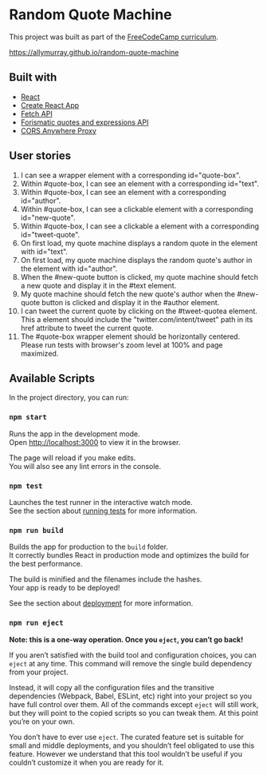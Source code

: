 # Random Quote Machine

This project was built as part of the [FreeCodeCamp curriculum](https://www.freecodecamp.org/learn/front-end-libraries/front-end-libraries-projects/build-a-random-quote-machine).

https://allymurray.github.io/random-quote-machine

## Built with

- [React](https://reactjs.org)
- [Create React App](https://reactjs.org/docs/create-a-new-react-app.html)
- [Fetch API](https://developer.mozilla.org/en-US/docs/Web/API/Fetch_API)
- [Forismatic quotes and expressions API](https://forismatic.com/en/api)
- [CORS Anywhere Proxy](https://cors-anywhere.herokuapp.com)

## User stories
1. I can see a wrapper element with a corresponding id="quote-box".
2. Within #quote-box, I can see an element with a corresponding id="text".
3. Within #quote-box, I can see an element with a corresponding id="author".
4. Within #quote-box, I can see a clickable element with a corresponding id="new-quote".
5. Within #quote-box, I can see a clickable a element with a corresponding id="tweet-quote".
6. On first load, my quote machine displays a random quote in the element with id="text".
7. On first load, my quote machine displays the random quote's author in the element with id="author".
8. When the #new-quote button is clicked, my quote machine should fetch a new quote and display it in the #text element.
9. My quote machine should fetch the new quote's author when the #new-quote button is clicked and display it in the #author element.
10. I can tweet the current quote by clicking on the #tweet-quotea element. This a element should include the "twitter.com/intent/tweet" path in its href attribute to tweet the current quote.
11. The #quote-box wrapper element should be horizontally centered. Please run tests with browser's zoom level at 100% and page maximized.

## Available Scripts

In the project directory, you can run:

### `npm start`

Runs the app in the development mode.<br>
Open [http://localhost:3000](http://localhost:3000) to view it in the browser.

The page will reload if you make edits.<br>
You will also see any lint errors in the console.

### `npm test`

Launches the test runner in the interactive watch mode.<br>
See the section about [running tests](https://facebook.github.io/create-react-app/docs/running-tests) for more information.

### `npm run build`

Builds the app for production to the `build` folder.<br>
It correctly bundles React in production mode and optimizes the build for the best performance.

The build is minified and the filenames include the hashes.<br>
Your app is ready to be deployed!

See the section about [deployment](https://facebook.github.io/create-react-app/docs/deployment) for more information.

### `npm run eject`

**Note: this is a one-way operation. Once you `eject`, you can’t go back!**

If you aren’t satisfied with the build tool and configuration choices, you can `eject` at any time. This command will remove the single build dependency from your project.

Instead, it will copy all the configuration files and the transitive dependencies (Webpack, Babel, ESLint, etc) right into your project so you have full control over them. All of the commands except `eject` will still work, but they will point to the copied scripts so you can tweak them. At this point you’re on your own.

You don’t have to ever use `eject`. The curated feature set is suitable for small and middle deployments, and you shouldn’t feel obligated to use this feature. However we understand that this tool wouldn’t be useful if you couldn’t customize it when you are ready for it.
